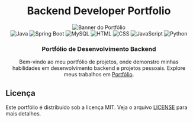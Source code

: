 <div align="center">
    <h1>Backend Developer Portfolio</h1>
    
  <img src="https://github.com/user-attachments/assets/08719d3c-e5d9-4f43-b4e4-e2ddd67e533e" alt="Banner do Portfólio"/>

 <div align="center">
        <img alt="Java" src="https://img.shields.io/badge/Java-007396?style=for-the-badge&logo=java&logoColor=white" />
        <img alt="Spring Boot" src="https://img.shields.io/badge/Spring%20Boot-6DB33F?style=for-the-badge&logo=spring-boot&logoColor=white" />
        <img alt="MySQL" src="https://img.shields.io/badge/MySQL-4479A1?style=for-the-badge&logo=mysql&logoColor=white" />
        <img alt="HTML" src="https://img.shields.io/badge/HTML5-E34F26?style=for-the-badge&logo=html5&logoColor=white" />
        <img alt="CSS" src="https://img.shields.io/badge/CSS3-1572B6?style=for-the-badge&logo=css3&logoColor=white" />
        <img alt="JavaScript" src="https://img.shields.io/badge/JavaScript-F7DF1E?style=for-the-badge&logo=javascript&logoColor=black" />
        <img alt="Python" src="https://img.shields.io/badge/Python-3776AB?style=for-the-badge&logo=python&logoColor=white" />
    </div>

<h3>Portfólio de Desenvolvimento Backend</h3>

<p>Bem-vindo ao meu portfólio de projetos, onde demonstro minhas habilidades em desenvolvimento backend e projetos pessoais. Explore meus trabalhos em <a href="https://marcos-anjos-portfolio.vercel.app/">Portfólio</a>.</p>
  
</div>

## <a name="licença">Licença</a>

Este portfólio é distribuído sob a licença MIT. Veja o arquivo [LICENSE](./LICENSE) para mais detalhes.

